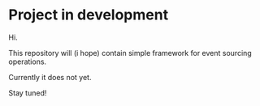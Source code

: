 # Project in development

Hi.

This repository will (i hope) contain simple framework for event 
sourcing operations.

Currently it does not yet.

Stay tuned!